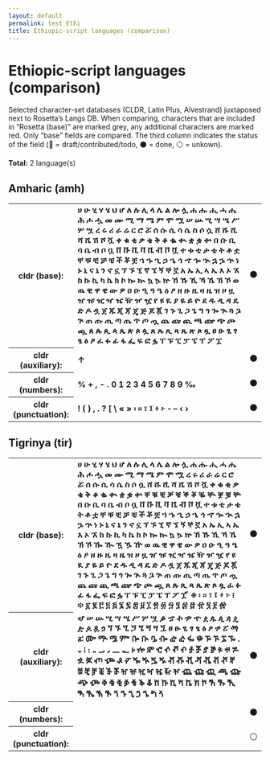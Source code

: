```yaml
---
layout: default
permalink: test_Ethi
title: Ethiopic-script languages (comparison)
---
```


# Ethiopic-script languages (comparison)

Selected character-set databases (CLDR, Latin Plus, Alvestrand) juxtaposed next to Rosetta’s Langs DB. When comparing, characters that are included in “Rosetta (base)” are marked grey, any additional characters are marked red. Only “base” fields are compared. The third column indicates the status of the field (🔴 = draft/contributed/todo, ⚫️ = done, ⚪️ = unkown).

**Total:** 2 language(s)

## Amharic (amh)

<table>
 <tr><th>cldr (base):</th><td><strong>ሀ</strong> <strong>ሁ</strong> <strong>ሂ</strong> <strong>ሃ</strong> <strong>ሄ</strong> <strong>ህ</strong> <strong>ሆ</strong> <strong>ለ</strong> <strong>ሉ</strong> <strong>ሊ</strong> <strong>ላ</strong> <strong>ሌ</strong> <strong>ል</strong> <strong>ሎ</strong> <strong>ሏ</strong> <strong>ሐ</strong> <strong>ሑ</strong> <strong>ሒ</strong> <strong>ሓ</strong> <strong>ሔ</strong> <strong>ሕ</strong> <strong>ሖ</strong> <strong>ሗ</strong> <strong>መ</strong> <strong>ሙ</strong> <strong>ሚ</strong> <strong>ማ</strong> <strong>ሜ</strong> <strong>ም</strong> <strong>ሞ</strong> <strong>ሟ</strong> <strong>ሠ</strong> <strong>ሡ</strong> <strong>ሢ</strong> <strong>ሣ</strong> <strong>ሤ</strong> <strong>ሥ</strong> <strong>ሦ</strong> <strong>ሧ</strong> <strong>ረ</strong> <strong>ሩ</strong> <strong>ሪ</strong> <strong>ራ</strong> <strong>ሬ</strong> <strong>ር</strong> <strong>ሮ</strong> <strong>ሯ</strong> <strong>ሰ</strong> <strong>ሱ</strong> <strong>ሲ</strong> <strong>ሳ</strong> <strong>ሴ</strong> <strong>ስ</strong> <strong>ሶ</strong> <strong>ሷ</strong> <strong>ሸ</strong> <strong>ሹ</strong> <strong>ሺ</strong> <strong>ሻ</strong> <strong>ሼ</strong> <strong>ሽ</strong> <strong>ሾ</strong> <strong>ሿ</strong> <strong>ቀ</strong> <strong>ቁ</strong> <strong>ቂ</strong> <strong>ቃ</strong> <strong>ቄ</strong> <strong>ቅ</strong> <strong>ቆ</strong> <strong>ቈ</strong> <strong>ቊ</strong> <strong>ቋ</strong> <strong>ቌ</strong> <strong>ቍ</strong> <strong>በ</strong> <strong>ቡ</strong> <strong>ቢ</strong> <strong>ባ</strong> <strong>ቤ</strong> <strong>ብ</strong> <strong>ቦ</strong> <strong>ቧ</strong> <strong>ቨ</strong> <strong>ቩ</strong> <strong>ቪ</strong> <strong>ቫ</strong> <strong>ቬ</strong> <strong>ቭ</strong> <strong>ቮ</strong> <strong>ቯ</strong> <strong>ተ</strong> <strong>ቱ</strong> <strong>ቲ</strong> <strong>ታ</strong> <strong>ቴ</strong> <strong>ት</strong> <strong>ቶ</strong> <strong>ቷ</strong> <strong>ቸ</strong> <strong>ቹ</strong> <strong>ቺ</strong> <strong>ቻ</strong> <strong>ቼ</strong> <strong>ች</strong> <strong>ቾ</strong> <strong>ቿ</strong> <strong>ኀ</strong> <strong>ኁ</strong> <strong>ኂ</strong> <strong>ኃ</strong> <strong>ኄ</strong> <strong>ኅ</strong> <strong>ኆ</strong> <strong>ኈ</strong> <strong>ኊ</strong> <strong>ኋ</strong> <strong>ኌ</strong> <strong>ኍ</strong> <strong>ነ</strong> <strong>ኑ</strong> <strong>ኒ</strong> <strong>ና</strong> <strong>ኔ</strong> <strong>ን</strong> <strong>ኖ</strong> <strong>ኗ</strong> <strong>ኘ</strong> <strong>ኙ</strong> <strong>ኚ</strong> <strong>ኛ</strong> <strong>ኜ</strong> <strong>ኝ</strong> <strong>ኞ</strong> <strong>ኟ</strong> <strong>አ</strong> <strong>ኡ</strong> <strong>ኢ</strong> <strong>ኣ</strong> <strong>ኤ</strong> <strong>እ</strong> <strong>ኦ</strong> <strong>ኧ</strong> <strong>ከ</strong> <strong>ኩ</strong> <strong>ኪ</strong> <strong>ካ</strong> <strong>ኬ</strong> <strong>ክ</strong> <strong>ኮ</strong> <strong>ኰ</strong> <strong>ኲ</strong> <strong>ኳ</strong> <strong>ኴ</strong> <strong>ኵ</strong> <strong>ኸ</strong> <strong>ኹ</strong> <strong>ኺ</strong> <strong>ኻ</strong> <strong>ኼ</strong> <strong>ኽ</strong> <strong>ኾ</strong> <strong>ወ</strong> <strong>ዉ</strong> <strong>ዊ</strong> <strong>ዋ</strong> <strong>ዌ</strong> <strong>ው</strong> <strong>ዎ</strong> <strong>ዐ</strong> <strong>ዑ</strong> <strong>ዒ</strong> <strong>ዓ</strong> <strong>ዔ</strong> <strong>ዕ</strong> <strong>ዖ</strong> <strong>ዘ</strong> <strong>ዙ</strong> <strong>ዚ</strong> <strong>ዛ</strong> <strong>ዜ</strong> <strong>ዝ</strong> <strong>ዞ</strong> <strong>ዟ</strong> <strong>ዠ</strong> <strong>ዡ</strong> <strong>ዢ</strong> <strong>ዣ</strong> <strong>ዤ</strong> <strong>ዥ</strong> <strong>ዦ</strong> <strong>ዧ</strong> <strong>የ</strong> <strong>ዩ</strong> <strong>ዪ</strong> <strong>ያ</strong> <strong>ዬ</strong> <strong>ይ</strong> <strong>ዮ</strong> <strong>ደ</strong> <strong>ዱ</strong> <strong>ዲ</strong> <strong>ዳ</strong> <strong>ዴ</strong> <strong>ድ</strong> <strong>ዶ</strong> <strong>ዷ</strong> <strong>ጀ</strong> <strong>ጁ</strong> <strong>ጂ</strong> <strong>ጃ</strong> <strong>ጄ</strong> <strong>ጅ</strong> <strong>ጆ</strong> <strong>ጇ</strong> <strong>ገ</strong> <strong>ጉ</strong> <strong>ጊ</strong> <strong>ጋ</strong> <strong>ጌ</strong> <strong>ግ</strong> <strong>ጎ</strong> <strong>ጐ</strong> <strong>ጒ</strong> <strong>ጓ</strong> <strong>ጔ</strong> <strong>ጕ</strong> <strong>ጠ</strong> <strong>ጡ</strong> <strong>ጢ</strong> <strong>ጣ</strong> <strong>ጤ</strong> <strong>ጥ</strong> <strong>ጦ</strong> <strong>ጧ</strong> <strong>ጨ</strong> <strong>ጩ</strong> <strong>ጪ</strong> <strong>ጫ</strong> <strong>ጬ</strong> <strong>ጭ</strong> <strong>ጮ</strong> <strong>ጯ</strong> <strong>ጰ</strong> <strong>ጱ</strong> <strong>ጲ</strong> <strong>ጳ</strong> <strong>ጴ</strong> <strong>ጵ</strong> <strong>ጶ</strong> <strong>ጷ</strong> <strong>ጸ</strong> <strong>ጹ</strong> <strong>ጺ</strong> <strong>ጻ</strong> <strong>ጼ</strong> <strong>ጽ</strong> <strong>ጾ</strong> <strong>ጿ</strong> <strong>ፀ</strong> <strong>ፁ</strong> <strong>ፂ</strong> <strong>ፃ</strong> <strong>ፄ</strong> <strong>ፅ</strong> <strong>ፆ</strong> <strong>ፈ</strong> <strong>ፉ</strong> <strong>ፊ</strong> <strong>ፋ</strong> <strong>ፌ</strong> <strong>ፍ</strong> <strong>ፎ</strong> <strong>ፏ</strong> <strong>ፐ</strong> <strong>ፑ</strong> <strong>ፒ</strong> <strong>ፓ</strong> <strong>ፔ</strong> <strong>ፕ</strong> <strong>ፖ</strong> <strong>ፗ</strong> </td><td>⚫️</td></tr>
<tr><th>cldr (auxiliary):</th><td><strong>↑</strong> </td><td>⚫️</td></tr>
<tr><th>cldr (numbers):</th><td><strong>%</strong> <strong>+</strong> <strong>,</strong> <strong>-</strong> <strong>.</strong> <strong>0</strong> <strong>1</strong> <strong>2</strong> <strong>3</strong> <strong>4</strong> <strong>5</strong> <strong>6</strong> <strong>7</strong> <strong>8</strong> <strong>9</strong> <strong>‰</strong> </td><td>⚫️</td></tr>
<tr><th>cldr (punctuation):</th><td><strong>!</strong> <strong>(</strong> <strong>)</strong> <strong>,</strong> <strong>.</strong> <strong>?</strong> <strong>[</strong> <strong>\</strong> <strong>«</strong> <strong>»</strong> <strong>፡</strong> <strong>።</strong> <strong>፣</strong> <strong>፤</strong> <strong>፥</strong> <strong>፦</strong> <strong>‐</strong> <strong>–</strong> <strong>‹</strong> <strong>›</strong> </td><td>⚫️</td></tr>
 </table>

## Tigrinya (tir)

<table>
 <tr><th>cldr (base):</th><td><strong>ሀ</strong> <strong>ሁ</strong> <strong>ሂ</strong> <strong>ሃ</strong> <strong>ሄ</strong> <strong>ህ</strong> <strong>ሆ</strong> <strong>ለ</strong> <strong>ሉ</strong> <strong>ሊ</strong> <strong>ላ</strong> <strong>ሌ</strong> <strong>ል</strong> <strong>ሎ</strong> <strong>ሏ</strong> <strong>ሐ</strong> <strong>ሑ</strong> <strong>ሒ</strong> <strong>ሓ</strong> <strong>ሔ</strong> <strong>ሕ</strong> <strong>ሖ</strong> <strong>ሗ</strong> <strong>መ</strong> <strong>ሙ</strong> <strong>ሚ</strong> <strong>ማ</strong> <strong>ሜ</strong> <strong>ም</strong> <strong>ሞ</strong> <strong>ሟ</strong> <strong>ረ</strong> <strong>ሩ</strong> <strong>ሪ</strong> <strong>ራ</strong> <strong>ሬ</strong> <strong>ር</strong> <strong>ሮ</strong> <strong>ሯ</strong> <strong>ሰ</strong> <strong>ሱ</strong> <strong>ሲ</strong> <strong>ሳ</strong> <strong>ሴ</strong> <strong>ስ</strong> <strong>ሶ</strong> <strong>ሷ</strong> <strong>ሸ</strong> <strong>ሹ</strong> <strong>ሺ</strong> <strong>ሻ</strong> <strong>ሼ</strong> <strong>ሽ</strong> <strong>ሾ</strong> <strong>ሿ</strong> <strong>ቀ</strong> <strong>ቁ</strong> <strong>ቂ</strong> <strong>ቃ</strong> <strong>ቄ</strong> <strong>ቅ</strong> <strong>ቆ</strong> <strong>ቈ</strong> <strong>ቊ</strong> <strong>ቋ</strong> <strong>ቌ</strong> <strong>ቍ</strong> <strong>ቐ</strong> <strong>ቑ</strong> <strong>ቒ</strong> <strong>ቓ</strong> <strong>ቔ</strong> <strong>ቕ</strong> <strong>ቖ</strong> <strong>ቘ</strong> <strong>ቚ</strong> <strong>ቛ</strong> <strong>ቜ</strong> <strong>ቝ</strong> <strong>በ</strong> <strong>ቡ</strong> <strong>ቢ</strong> <strong>ባ</strong> <strong>ቤ</strong> <strong>ብ</strong> <strong>ቦ</strong> <strong>ቧ</strong> <strong>ቨ</strong> <strong>ቩ</strong> <strong>ቪ</strong> <strong>ቫ</strong> <strong>ቬ</strong> <strong>ቭ</strong> <strong>ቮ</strong> <strong>ቯ</strong> <strong>ተ</strong> <strong>ቱ</strong> <strong>ቲ</strong> <strong>ታ</strong> <strong>ቴ</strong> <strong>ት</strong> <strong>ቶ</strong> <strong>ቷ</strong> <strong>ቸ</strong> <strong>ቹ</strong> <strong>ቺ</strong> <strong>ቻ</strong> <strong>ቼ</strong> <strong>ች</strong> <strong>ቾ</strong> <strong>ቿ</strong> <strong>ኀ</strong> <strong>ኁ</strong> <strong>ኂ</strong> <strong>ኃ</strong> <strong>ኄ</strong> <strong>ኅ</strong> <strong>ኆ</strong> <strong>ኈ</strong> <strong>ኊ</strong> <strong>ኋ</strong> <strong>ኌ</strong> <strong>ኍ</strong> <strong>ነ</strong> <strong>ኑ</strong> <strong>ኒ</strong> <strong>ና</strong> <strong>ኔ</strong> <strong>ን</strong> <strong>ኖ</strong> <strong>ኗ</strong> <strong>ኘ</strong> <strong>ኙ</strong> <strong>ኚ</strong> <strong>ኛ</strong> <strong>ኜ</strong> <strong>ኝ</strong> <strong>ኞ</strong> <strong>ኟ</strong> <strong>አ</strong> <strong>ኡ</strong> <strong>ኢ</strong> <strong>ኣ</strong> <strong>ኤ</strong> <strong>እ</strong> <strong>ኦ</strong> <strong>ኧ</strong> <strong>ከ</strong> <strong>ኩ</strong> <strong>ኪ</strong> <strong>ካ</strong> <strong>ኬ</strong> <strong>ክ</strong> <strong>ኮ</strong> <strong>ኰ</strong> <strong>ኲ</strong> <strong>ኳ</strong> <strong>ኴ</strong> <strong>ኵ</strong> <strong>ኸ</strong> <strong>ኹ</strong> <strong>ኺ</strong> <strong>ኻ</strong> <strong>ኼ</strong> <strong>ኽ</strong> <strong>ኾ</strong> <strong>ዀ</strong> <strong>ዂ</strong> <strong>ዃ</strong> <strong>ዄ</strong> <strong>ዅ</strong> <strong>ወ</strong> <strong>ዉ</strong> <strong>ዊ</strong> <strong>ዋ</strong> <strong>ዌ</strong> <strong>ው</strong> <strong>ዎ</strong> <strong>ዐ</strong> <strong>ዑ</strong> <strong>ዒ</strong> <strong>ዓ</strong> <strong>ዔ</strong> <strong>ዕ</strong> <strong>ዖ</strong> <strong>ዘ</strong> <strong>ዙ</strong> <strong>ዚ</strong> <strong>ዛ</strong> <strong>ዜ</strong> <strong>ዝ</strong> <strong>ዞ</strong> <strong>ዟ</strong> <strong>ዠ</strong> <strong>ዡ</strong> <strong>ዢ</strong> <strong>ዣ</strong> <strong>ዤ</strong> <strong>ዥ</strong> <strong>ዦ</strong> <strong>ዧ</strong> <strong>የ</strong> <strong>ዩ</strong> <strong>ዪ</strong> <strong>ያ</strong> <strong>ዬ</strong> <strong>ይ</strong> <strong>ዮ</strong> <strong>ደ</strong> <strong>ዱ</strong> <strong>ዲ</strong> <strong>ዳ</strong> <strong>ዴ</strong> <strong>ድ</strong> <strong>ዶ</strong> <strong>ዷ</strong> <strong>ጀ</strong> <strong>ጁ</strong> <strong>ጂ</strong> <strong>ጃ</strong> <strong>ጄ</strong> <strong>ጅ</strong> <strong>ጆ</strong> <strong>ጇ</strong> <strong>ገ</strong> <strong>ጉ</strong> <strong>ጊ</strong> <strong>ጋ</strong> <strong>ጌ</strong> <strong>ግ</strong> <strong>ጎ</strong> <strong>ጐ</strong> <strong>ጒ</strong> <strong>ጓ</strong> <strong>ጔ</strong> <strong>ጕ</strong> <strong>ጠ</strong> <strong>ጡ</strong> <strong>ጢ</strong> <strong>ጣ</strong> <strong>ጤ</strong> <strong>ጥ</strong> <strong>ጦ</strong> <strong>ጧ</strong> <strong>ጨ</strong> <strong>ጩ</strong> <strong>ጪ</strong> <strong>ጫ</strong> <strong>ጬ</strong> <strong>ጭ</strong> <strong>ጮ</strong> <strong>ጯ</strong> <strong>ጸ</strong> <strong>ጹ</strong> <strong>ጺ</strong> <strong>ጻ</strong> <strong>ጼ</strong> <strong>ጽ</strong> <strong>ጾ</strong> <strong>ጿ</strong> <strong>ፈ</strong> <strong>ፉ</strong> <strong>ፊ</strong> <strong>ፋ</strong> <strong>ፌ</strong> <strong>ፍ</strong> <strong>ፎ</strong> <strong>ፏ</strong> <strong>ፐ</strong> <strong>ፑ</strong> <strong>ፒ</strong> <strong>ፓ</strong> <strong>ፔ</strong> <strong>ፕ</strong> <strong>ፖ</strong> <strong>ፗ</strong> <strong>፟</strong> <strong>፠</strong> <strong>፡</strong> <strong>።</strong> <strong>፣</strong> <strong>፤</strong> <strong>፥</strong> <strong>፦</strong> <strong>፧</strong> <strong>፨</strong> <strong>፩</strong> <strong>፪</strong> <strong>፫</strong> <strong>፬</strong> <strong>፭</strong> <strong>፮</strong> <strong>፯</strong> <strong>፰</strong> <strong>፱</strong> <strong>፲</strong> <strong>፳</strong> <strong>፴</strong> <strong>፵</strong> <strong>፶</strong> <strong>፷</strong> <strong>፸</strong> <strong>፹</strong> <strong>፺</strong> <strong>፻</strong> <strong>፼</strong> </td><td>⚫️</td></tr>
<tr><th>cldr (auxiliary):</th><td><strong>ሇ</strong> <strong>ሠ</strong> <strong>ሡ</strong> <strong>ሢ</strong> <strong>ሣ</strong> <strong>ሤ</strong> <strong>ሥ</strong> <strong>ሦ</strong> <strong>ሧ</strong> <strong>ቇ</strong> <strong>ኇ</strong> <strong>ኯ</strong> <strong>ዏ</strong> <strong>ዯ</strong> <strong>ዸ</strong> <strong>ዹ</strong> <strong>ዺ</strong> <strong>ዻ</strong> <strong>ዼ</strong> <strong>ዽ</strong> <strong>ዾ</strong> <strong>ዿ</strong> <strong>ጏ</strong> <strong>ጘ</strong> <strong>ጙ</strong> <strong>ጚ</strong> <strong>ጛ</strong> <strong>ጜ</strong> <strong>ጝ</strong> <strong>ጞ</strong> <strong>ጟ</strong> <strong>ፀ</strong> <strong>ፁ</strong> <strong>ፂ</strong> <strong>ፃ</strong> <strong>ፄ</strong> <strong>ፅ</strong> <strong>ፆ</strong> <strong>ፇ</strong> <strong>ፘ</strong> <strong>ፙ</strong> <strong>ፚ</strong> <strong>ᎀ</strong> <strong>ᎁ</strong> <strong>ᎂ</strong> <strong>ᎃ</strong> <strong>ᎄ</strong> <strong>ᎅ</strong> <strong>ᎆ</strong> <strong>ᎇ</strong> <strong>ᎈ</strong> <strong>ᎉ</strong> <strong>ᎊ</strong> <strong>ᎋ</strong> <strong>ᎌ</strong> <strong>ᎍ</strong> <strong>ᎎ</strong> <strong>ᎏ</strong> <strong>᎐</strong> <strong>᎑</strong> <strong>᎒</strong> <strong>᎓</strong> <strong>᎔</strong> <strong>᎕</strong> <strong>᎖</strong> <strong>᎗</strong> <strong>᎘</strong> <strong>᎙</strong> <strong>ⶀ</strong> <strong>ⶁ</strong> <strong>ⶂ</strong> <strong>ⶃ</strong> <strong>ⶄ</strong> <strong>ⶅ</strong> <strong>ⶆ</strong> <strong>ⶇ</strong> <strong>ⶈ</strong> <strong>ⶉ</strong> <strong>ⶊ</strong> <strong>ⶋ</strong> <strong>ⶌ</strong> <strong>ⶍ</strong> <strong>ⶎ</strong> <strong>ⶏ</strong> <strong>ⶐ</strong> <strong>ⶑ</strong> <strong>ⶒ</strong> <strong>ⶓ</strong> <strong>ⶔ</strong> <strong>ⶕ</strong> <strong>ⶖ</strong> <strong>ⶠ</strong> <strong>ⶡ</strong> <strong>ⶢ</strong> <strong>ⶣ</strong> <strong>ⶤ</strong> <strong>ⶥ</strong> <strong>ⶦ</strong> <strong>ⶨ</strong> <strong>ⶩ</strong> <strong>ⶪ</strong> <strong>ⶫ</strong> <strong>ⶬ</strong> <strong>ⶭ</strong> <strong>ⶮ</strong> <strong>ⶰ</strong> <strong>ⶱ</strong> <strong>ⶲ</strong> <strong>ⶳ</strong> <strong>ⶴ</strong> <strong>ⶵ</strong> <strong>ⶶ</strong> <strong>ⶸ</strong> <strong>ⶹ</strong> <strong>ⶺ</strong> <strong>ⶻ</strong> <strong>ⶼ</strong> <strong>ⶽ</strong> <strong>ⶾ</strong> <strong>ⷀ</strong> <strong>ⷁ</strong> <strong>ⷂ</strong> <strong>ⷃ</strong> <strong>ⷄ</strong> <strong>ⷅ</strong> <strong>ⷆ</strong> <strong>ⷈ</strong> <strong>ⷉ</strong> <strong>ⷊ</strong> <strong>ⷋ</strong> <strong>ⷌ</strong> <strong>ⷍ</strong> <strong>ⷎ</strong> <strong>ⷐ</strong> <strong>ⷑ</strong> <strong>ⷒ</strong> <strong>ⷓ</strong> <strong>ⷔ</strong> <strong>ⷕ</strong> <strong>ⷖ</strong> <strong>ⷘ</strong> <strong>ⷙ</strong> <strong>ⷚ</strong> <strong>ⷛ</strong> <strong>ⷜ</strong> <strong>ⷝ</strong> <strong>ⷞ</strong> </td><td>⚫️</td></tr>
<tr><th>cldr (numbers):</th><td><span></span> </td><td>⚫️</td></tr>
<tr><th>cldr (punctuation):</th><td><span></span> </td><td>⚪️</td></tr>
 </table>

